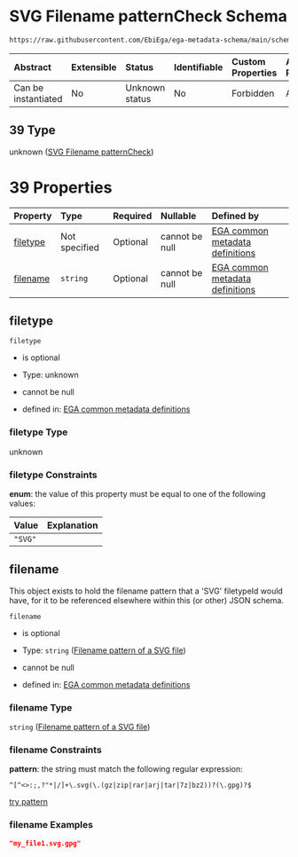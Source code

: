 # SVG Filename patternCheck Schema

```txt
https://raw.githubusercontent.com/EbiEga/ega-metadata-schema/main/schemas/EGA.common-definitions.json#/definitions/filenameFiletypePatternCheck/anyOf/39
```



| Abstract            | Extensible | Status         | Identifiable | Custom Properties | Additional Properties | Access Restrictions | Defined In                                                                                           |
| :------------------ | :--------- | :------------- | :----------- | :---------------- | :-------------------- | :------------------ | :--------------------------------------------------------------------------------------------------- |
| Can be instantiated | No         | Unknown status | No           | Forbidden         | Allowed               | none                | [EGA.common-definitions.json\*](../../../schemas/EGA.common-definitions.json "open original schema") |

## 39 Type

unknown ([SVG Filename patternCheck](ega-4-definitions-check-filetype-checks-based-on-its-filename-anyof-svg-filename-patterncheck.md))

# 39 Properties

| Property              | Type          | Required | Nullable       | Defined by                                                                                                                                                                                                                                                                                                                                                   |
| :-------------------- | :------------ | :------- | :------------- | :----------------------------------------------------------------------------------------------------------------------------------------------------------------------------------------------------------------------------------------------------------------------------------------------------------------------------------------------------------- |
| [filetype](#filetype) | Not specified | Optional | cannot be null | [EGA common metadata definitions](ega-4-definitions-check-filetype-checks-based-on-its-filename-anyof-svg-filename-patterncheck-properties-filetype.md "https://raw.githubusercontent.com/EbiEga/ega-metadata-schema/main/schemas/EGA.common-definitions.json#/definitions/filenameFiletypePatternCheck/anyOf/39/properties/filetype")                       |
| [filename](#filename) | `string`      | Optional | cannot be null | [EGA common metadata definitions](ega-4-definitions-check-filetype-checks-based-on-its-filename-anyof-svg-filename-patterncheck-properties-filename-pattern-of-a-svg-file.md "https://raw.githubusercontent.com/EbiEga/ega-metadata-schema/main/schemas/EGA.common-definitions.json#/definitions/filenameFiletypePatternCheck/anyOf/39/properties/filename") |

## filetype



`filetype`

*   is optional

*   Type: unknown

*   cannot be null

*   defined in: [EGA common metadata definitions](ega-4-definitions-check-filetype-checks-based-on-its-filename-anyof-svg-filename-patterncheck-properties-filetype.md "https://raw.githubusercontent.com/EbiEga/ega-metadata-schema/main/schemas/EGA.common-definitions.json#/definitions/filenameFiletypePatternCheck/anyOf/39/properties/filetype")

### filetype Type

unknown

### filetype Constraints

**enum**: the value of this property must be equal to one of the following values:

| Value   | Explanation |
| :------ | :---------- |
| `"SVG"` |             |

## filename

This object exists to hold the filename pattern that a 'SVG' filetypeId would have, for it to be referenced elsewhere within this (or other) JSON schema.

`filename`

*   is optional

*   Type: `string` ([Filename pattern of a SVG file](ega-4-definitions-check-filetype-checks-based-on-its-filename-anyof-svg-filename-patterncheck-properties-filename-pattern-of-a-svg-file.md))

*   cannot be null

*   defined in: [EGA common metadata definitions](ega-4-definitions-check-filetype-checks-based-on-its-filename-anyof-svg-filename-patterncheck-properties-filename-pattern-of-a-svg-file.md "https://raw.githubusercontent.com/EbiEga/ega-metadata-schema/main/schemas/EGA.common-definitions.json#/definitions/filenameFiletypePatternCheck/anyOf/39/properties/filename")

### filename Type

`string` ([Filename pattern of a SVG file](ega-4-definitions-check-filetype-checks-based-on-its-filename-anyof-svg-filename-patterncheck-properties-filename-pattern-of-a-svg-file.md))

### filename Constraints

**pattern**: the string must match the following regular expression:&#x20;

```regexp
^[^<>:;,?"*|/]+\.svg(\.(gz|zip|rar|arj|tar|7z|bz2))?(\.gpg)?$
```

[try pattern](https://regexr.com/?expression=%5E%5B%5E%3C%3E%3A%3B%2C%3F%22*%7C%2F%5D%2B%5C.svg\(%5C.\(gz%7Czip%7Crar%7Carj%7Ctar%7C7z%7Cbz2\)\)%3F\(%5C.gpg\)%3F%24 "try regular expression with regexr.com")

### filename Examples

```json
"my_file1.svg.gpg"
```
